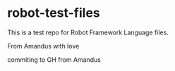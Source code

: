 # robot-test-files

This is a test repo for Robot Framework Language files.

From Amandus with love

commiting to GH from Amandus

